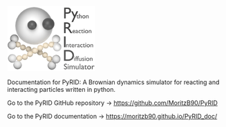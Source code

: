 <img src="PyRID_Logo_cropped.png" alt="PyRID" height=150px>

Documentation for PyRID: A Brownian dynamics simulator for reacting and interacting particles written in python.

Go to the PyRID GitHub repository -> https://github.com/MoritzB90/PyRID

Go to the PyRID documentation -> https://moritzb90.github.io/PyRID_doc/